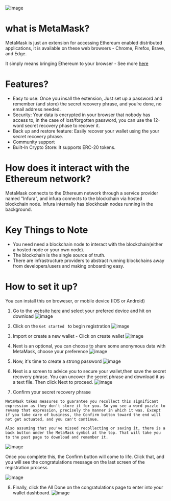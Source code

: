 ![image](https://user-images.githubusercontent.com/16593266/154085479-a0393919-8f3c-428d-9662-a29e32b64c3d.png)

# what is MetaMask? 
 MetaMask is just an extension for accessing Ethereum enabled distributed applications, it is available on these web browsers - Chrome, Firefox, Brave, and Edge.

 It simply means bringing Ethereum to your browser - See more [here](https://youtu.be/YVgfHZMFFFQ)
 


# Features?

* Easy to use: Once you insall the extension, Just set up a password and remember (and store) the secret recovery phrase, and you’re done, no email address needed.
* Security: Your data is encrypted in your browser that nobody has access to, in the case of lost/forgotten password, you can use the 12-word secret recovery phase to recover it.
* Back up and restore feature: Easily recover your wallet using the your secret recovery phrase.
* Community support 
* Built-In Crypto Store: It supports ERC-20 tokens.

# How does it interact with the Ethereum network?
MetaMask connects to the Ethereum network through a service provider named "Infura", and infura connects to the blockchain via hosted blockchain node. Infura internally has blockhcain nodes running in the background.

# Key Things to Note

* You need need a blockchain node to interact with the blockchain(either a hosted node or your own node).
* The blockchain is the single source of truth.
* There are infrastructure  providers to abstract running blockchains away from developers/users and making onboarding easy.

# How to set it up?
You can install this on broweser, or mobile device (IOS or Android)

1. Go to the website [here](https://metamask.io/) and select your prefered device and hit on download
![image](https://user-images.githubusercontent.com/16593266/154085990-53625b0e-fd08-4e9a-90ae-d9d914b353f5.png)

2. Click on the `Get started ` to begin registration
![image](https://user-images.githubusercontent.com/16593266/154086379-8e4f94e0-bcbd-40bf-a961-762b021d66ce.png)

3. Import or create a new wallet - Click on create wallet
![image](https://user-images.githubusercontent.com/16593266/154087131-ba38333a-d4ca-4973-b299-bed11f5177f3.png)

4. Next is an optional, you can choose to share some anonymous data with MetaMask, choose your preference
![image](https://user-images.githubusercontent.com/16593266/154087410-8bc35df2-948a-44c3-bd32-074661d60bf2.png)

5. Now, it's time to create a strong password
![image](https://user-images.githubusercontent.com/16593266/154087632-c5903e66-fb91-4443-9eea-83935f30e193.png)

6. Next is a screen to advice you to secure your wallet,then save the secret recovery phrase. You can uncover the secret phrase and download it as a text file. Then click Next to proceed.
![image](https://user-images.githubusercontent.com/16593266/154087861-33b46a8f-47c4-48e8-90f1-9256a003c96d.png)

7. Confirm your secret recovery phrase
```
MetaMask takes measures to guarantee you recollect this significant expression as they don't store it for you. So you see a word puzzle to revamp that expression, precisely the manner in which it was. Except if you take care of business, the Confirm button toward the end will not get actuated, and you can't continue.

Also assuming that you've missed recollecting or saving it, there is a back button under the MetaMask symbol at the top. That will take you to the past page to download and remember it.
```
![image](https://user-images.githubusercontent.com/16593266/154088514-50effe78-32d8-49ce-adc2-96f092c1d05b.png)

Once you complete this, the Confirm button will come to life. Click that, and you will see the congratulations message on the last screen of the registration process

![image](https://user-images.githubusercontent.com/16593266/154088729-62a1135e-cea2-49fd-89bd-ae412f188163.png)

8. Finally, click the All Done on the congratulations page to enter into your wallet dashboard.
![image](https://user-images.githubusercontent.com/16593266/154088809-decf25f8-0ce7-4932-bad0-0c367a521791.png)



